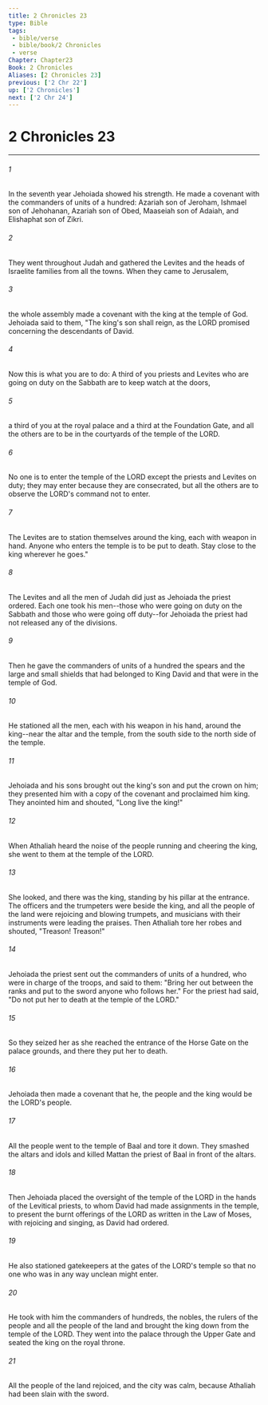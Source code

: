 ```yaml
---
title: 2 Chronicles 23
type: Bible
tags:
 - bible/verse
 - bible/book/2 Chronicles
 - verse
Chapter: Chapter23
Book: 2 Chronicles
Aliases: [2 Chronicles 23]
previous: ['2 Chr 22']
up: ['2 Chronicles']
next: ['2 Chr 24']
---
```

# 2 Chronicles 23

***


###### 1 
In the seventh year Jehoiada showed his strength. He made a covenant with the commanders of units of a hundred: Azariah son of Jeroham, Ishmael son of Jehohanan, Azariah son of Obed, Maaseiah son of Adaiah, and Elishaphat son of Zikri. 

###### 2 
They went throughout Judah and gathered the Levites and the heads of Israelite families from all the towns. When they came to Jerusalem, 

###### 3 
the whole assembly made a covenant with the king at the temple of God. Jehoiada said to them, "The king's son shall reign, as the LORD promised concerning the descendants of David. 

###### 4 
Now this is what you are to do: A third of you priests and Levites who are going on duty on the Sabbath are to keep watch at the doors, 

###### 5 
a third of you at the royal palace and a third at the Foundation Gate, and all the others are to be in the courtyards of the temple of the LORD. 

###### 6 
No one is to enter the temple of the LORD except the priests and Levites on duty; they may enter because they are consecrated, but all the others are to observe the LORD's command not to enter. 

###### 7 
The Levites are to station themselves around the king, each with weapon in hand. Anyone who enters the temple is to be put to death. Stay close to the king wherever he goes." 

###### 8 
The Levites and all the men of Judah did just as Jehoiada the priest ordered. Each one took his men--those who were going on duty on the Sabbath and those who were going off duty--for Jehoiada the priest had not released any of the divisions. 

###### 9 
Then he gave the commanders of units of a hundred the spears and the large and small shields that had belonged to King David and that were in the temple of God. 

###### 10 
He stationed all the men, each with his weapon in his hand, around the king--near the altar and the temple, from the south side to the north side of the temple. 

###### 11 
Jehoiada and his sons brought out the king's son and put the crown on him; they presented him with a copy of the covenant and proclaimed him king. They anointed him and shouted, "Long live the king!" 

###### 12 
When Athaliah heard the noise of the people running and cheering the king, she went to them at the temple of the LORD. 

###### 13 
She looked, and there was the king, standing by his pillar at the entrance. The officers and the trumpeters were beside the king, and all the people of the land were rejoicing and blowing trumpets, and musicians with their instruments were leading the praises. Then Athaliah tore her robes and shouted, "Treason! Treason!" 

###### 14 
Jehoiada the priest sent out the commanders of units of a hundred, who were in charge of the troops, and said to them: "Bring her out between the ranks and put to the sword anyone who follows her." For the priest had said, "Do not put her to death at the temple of the LORD." 

###### 15 
So they seized her as she reached the entrance of the Horse Gate on the palace grounds, and there they put her to death. 

###### 16 
Jehoiada then made a covenant that he, the people and the king would be the LORD's people. 

###### 17 
All the people went to the temple of Baal and tore it down. They smashed the altars and idols and killed Mattan the priest of Baal in front of the altars. 

###### 18 
Then Jehoiada placed the oversight of the temple of the LORD in the hands of the Levitical priests, to whom David had made assignments in the temple, to present the burnt offerings of the LORD as written in the Law of Moses, with rejoicing and singing, as David had ordered. 

###### 19 
He also stationed gatekeepers at the gates of the LORD's temple so that no one who was in any way unclean might enter. 

###### 20 
He took with him the commanders of hundreds, the nobles, the rulers of the people and all the people of the land and brought the king down from the temple of the LORD. They went into the palace through the Upper Gate and seated the king on the royal throne. 

###### 21 
All the people of the land rejoiced, and the city was calm, because Athaliah had been slain with the sword. 

